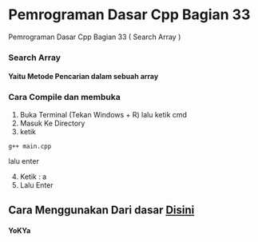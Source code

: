 # Pemrograman Dasar Cpp Bagian 33
 Pemrograman Dasar Cpp Bagian 33 ( Search Array )

### Search Array
#### Yaitu Metode Pencarian dalam sebuah array

### Cara Compile dan membuka
1. Buka Terminal (Tekan Windows + R) lalu ketik cmd
2. Masuk Ke Directory
3. ketik
```
g++ main.cpp
```
lalu enter

4. Ketik : a
5. Lalu Enter

## Cara Menggunakan Dari dasar [Disini](https://github.com/YoKYa/Pemrograman-Dasar-Cpp-Bagian-1)


#### YoKYa